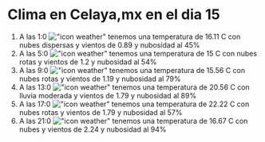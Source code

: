 # Clima en Celaya,mx en el dia 15

1. A las 1:0 !["icon weather"](http://openweathermap.org/img/w/03n.png) tenemos una temperatura de 16.11 C con nubes dispersas y  vientos de 0.89 y nubosidad al 45%
1. A las 5:0 !["icon weather"](http://openweathermap.org/img/w/04n.png) tenemos una temperatura de 15 C con nubes rotas y  vientos de 1.2 y nubosidad al 54%
1. A las 9:0 !["icon weather"](http://openweathermap.org/img/w/04d.png) tenemos una temperatura de 15.56 C con nubes rotas y  vientos de 1.19 y nubosidad al 79%
1. A las 13:0 !["icon weather"](http://openweathermap.org/img/w/10d.png) tenemos una temperatura de 20.56 C con lluvia moderada y  vientos de 1.79 y nubosidad al 89%
1. A las 17:0 !["icon weather"](http://openweathermap.org/img/w/04d.png) tenemos una temperatura de 22.22 C con nubes rotas y  vientos de 1.79 y nubosidad al 57%
1. A las 21:0 !["icon weather"](http://openweathermap.org/img/w/04n.png) tenemos una temperatura de 16.67 C con nubes y  vientos de 2.24 y nubosidad al 94%
